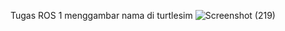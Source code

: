 Tugas ROS 1 menggambar nama di turtlesim
![Screenshot (219)](https://github.com/user-attachments/assets/54e19504-87fe-411e-b144-ae94af55a313)

